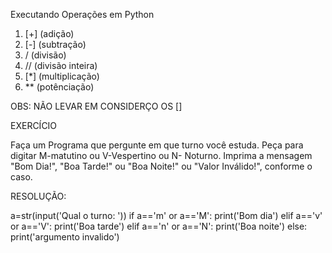 Executando Operações em Python

1) [+] (adição)
2) [-] (subtração)
3) / (divisão)
4) // (divisão inteira)
5) [*] (multiplicação)
6) ** (potênciação)

OBS: NÃO LEVAR EM CONSIDERÇO OS []

EXERCÍCIO

Faça um Programa que pergunte em que turno você estuda. Peça para digitar M-matutino ou V-Vespertino ou N- Noturno. Imprima a mensagem "Bom Dia!", "Boa Tarde!" ou "Boa Noite!" ou "Valor Inválido!", conforme o caso.

RESOLUÇÃO:

a=str(input('Qual o turno: '))
if a=='m' or a=='M':
	print('Bom dia')
elif a=='v' or a=='V':
	print('Boa tarde')
elif a=='n' or a=='N':
	print('Boa noite')
else:
	print('argumento invalido')

